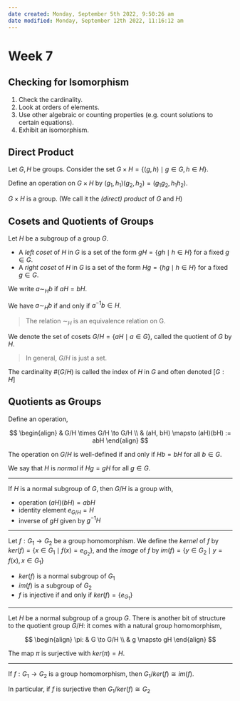 ```yaml
---
date created: Monday, September 5th 2022, 9:50:26 am
date modified: Monday, September 12th 2022, 11:16:12 am
---
```


# Week 7

## Checking for Isomorphism

1. Check the cardinality.
2. Look at orders of elements.
3. Use other algebraic or counting properties (e.g. count solutions to certain equations).
4. Exhibit an isomorphism.

## Direct Product

Let $G, H$ be groups. Consider the set $G \times H = \{(g, h) \mid g \in G, h \in H\}$.

Define an operation on $G \times H$ by $(g_1, h_1)(g_2, h_2) = (g_1g_2, h_1h_2)$.

$G \times H$ is a group. (We call it the *(direct) product* of $G$ and $H$)

## Cosets and Quotients of Groups

Let $H$ be a subgroup of a group $G$.

- A *left coset* of $H$ in $G$ is a set of the form $gH = \{gh \mid h \in H\}$ for a fixed $g \in G$.
- A *right coset* of $H$ in $G$ is a set of the form $Hg = \{hg \mid h \in H\}$ for a fixed $g \in G$.

We write $a \sim_H b$ if $aH = bH$.

We have $a \sim_H b$ if and only if $a^{-1}b \in H$.

> The relation $\sim_H$ is an equivalence relation on G.

We denote the set of cosets $G/H = \{aH \mid a \in G\}$, called the quotient of $G$ by $H$.

> In general, $G/H$ is just a set.

The cardinality $\#(G/H)$ is called the index of $H$ in $G$ and often denoted $[G:H]$

## Quotients as Groups

Define an operation,

$$
\begin{align}
& G/H \times G/H \to G/H \\
& (aH, bH) \mapsto (aH)(bH) := abH
\end{align}
$$

The operation on $G/H$ is well-defined if and only if $Hb = bH$ for all $b \in G$.

We say that $H$ is *normal* if $Hg = gH$ for all $g \in G$.

---

If $H$ is a normal subgroup of $G$, then $G/H$ is a group with,

- operation $(aH)(bH) = abH$
- identity element $e_{G/H} = H$
- inverse of $gH$ given by $g^{−1}H$

---

Let $f: G_1 \to G_2$ be a group homomorphism. We define the *kernel* of $f$ by $ker(f) = \{x \in G_1 \mid f(x) = e_{G_2}\}$, and the *image* of $f$ by $im(f) = \{y \in G_2 \mid y = f(x), x \in G_1\}$

- $ker(f)$ is a normal subgroup of $G_1$
- $im(f)$ is a subgroup of $G_2$
- $f$ is injective if and only if $ker(f) = \{e_{G_1}\}$

---

Let $H$ be a normal subgroup of a group $G$. There is another bit of structure to the quotient group $G/H$: it comes with a natural group homomorphism,

$$
\begin{align}
\pi: & G \to G/H \\
& g \mapsto gH
\end{align}
$$

The map $\pi$ is surjective with $ker(\pi) = H$.

---

If $f: G_1 \to G_2$ is a group homomorphism, then $G_1/ker(f) \cong im(f)$.

In particular, if $f$ is surjective then $G_1/ker(f) \cong G_2$
